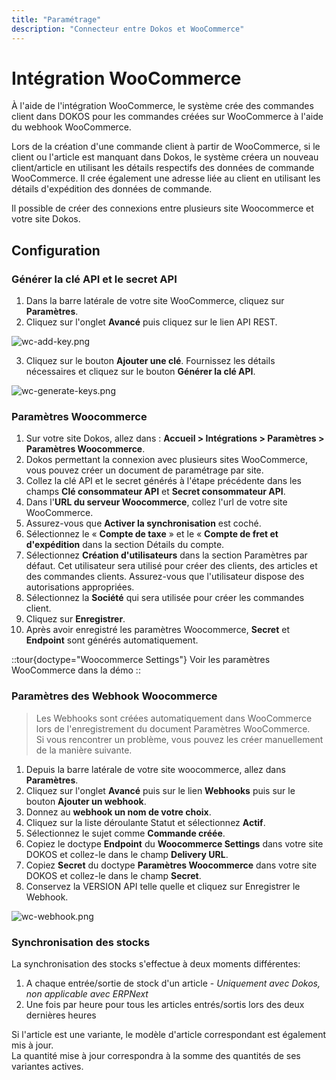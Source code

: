 ```yaml
---
title: "Paramétrage"
description: "Connecteur entre Dokos et WooCommerce"
---
```


# Intégration WooCommerce

À l'aide de l'intégration WooCommerce, le système crée des commandes client dans DOKOS pour les commandes créées sur WooCommerce à l'aide du webhook WooCommerce.

Lors de la création d'une commande client à partir de WooCommerce, si le client ou l'article est manquant dans Dokos, le système créera un nouveau client/article en utilisant les détails respectifs des données de commande WooCommerce. Il crée également une adresse liée au client en utilisant les détails d'expédition des données de commande.

Il possible de créer des connexions entre plusieurs site Woocommerce et votre site Dokos.

## Configuration

### Générer la clé API et le secret API

1. Dans la barre latérale de votre site WooCommerce, cliquez sur **Paramètres**.
2. Cliquez sur l'onglet **Avancé** puis cliquez sur le lien API REST.

![wc-add-key.png](#not-found:/content/integrations/woocommerce/wc-add-key.png)


3. Cliquez sur le bouton **Ajouter une clé**. Fournissez les détails nécessaires et cliquez sur le bouton **Générer la clé API**.

![wc-generate-keys.png](#not-found:/content/integrations/woocommerce/wc-generate-keys.png)

### Paramètres Woocommerce

1. Sur votre site Dokos, allez dans : **Accueil > Intégrations > Paramètres > Paramètres Woocommerce**.
2. Dokos permettant la connexion avec plusieurs sites WooCommerce, vous pouvez créer un document de paramétrage par site.
2. Collez la clé API et le secret générés à l'étape précédente dans les champs **Clé consommateur API** et **Secret consommateur API**.
2. Dans l'**URL du serveur Woocommerce**, collez l'url de votre site WooCommerce.
3. Assurez-vous que **Activer la synchronisation** est coché.
4. Sélectionnez le « **Compte de taxe** » et le « **Compte de fret et d'expédition** dans la section Détails du compte.
5. Sélectionnez **Création d'utilisateurs** dans la section Paramètres par défaut. Cet utilisateur sera utilisé pour créer des clients, des articles et des commandes clients. Assurez-vous que l'utilisateur dispose des autorisations appropriées.
6. Sélectionnez la **Société** qui sera utilisée pour créer les commandes client.
7. Cliquez sur **Enregistrer**.
8. Après avoir enregistré les paramètres Woocommerce, **Secret** et **Endpoint** sont générés automatiquement.

::tour{doctype="Woocommerce Settings"}
Voir les paramètres WooCommerce dans la démo
::

### Paramètres des Webhook Woocommerce

> Les Webhooks sont créées automatiquement dans WooCommerce lors de l'enregistrement du document Paramètres WooCommerce.  
> Si vous rencontrer un problème, vous pouvez les créer manuellement de la manière suivante.

1. Depuis la barre latérale de votre site woocommerce, allez dans **Paramètres**.
2. Cliquez sur l'onglet **Avancé** puis sur le lien **Webhooks** puis sur le bouton **Ajouter un webhook**.
3. Donnez au **webhook un nom de votre choix**.
4. Cliquez sur la liste déroulante Statut et sélectionnez **Actif**.
5. Sélectionnez le sujet comme **Commande créée**.
6. Copiez le doctype **Endpoint** du **Woocommerce Settings** dans votre site DOKOS et collez-le dans le champ **Delivery URL**.
7. Copiez **Secret** du doctype **Paramètres Woocommerce** dans votre site DOKOS et collez-le dans le champ **Secret**.
8. Conservez la VERSION API telle quelle et cliquez sur Enregistrer le Webhook.

![wc-webhook.png](#not-found:/content/integrations/woocommerce/wc-webhook.png)


### Synchronisation des stocks

La synchronisation des stocks s'effectue à deux moments différentes:
1. A chaque entrée/sortie de stock d'un article - *Uniquement avec Dokos, non applicable avec ERPNext*
2. Une fois par heure pour tous les articles entrés/sortis lors des deux dernières heures

Si l'article est une variante, le modèle d'article correspondant est également mis à jour.  
La quantité mise à jour correspondra à la somme des quantités de ses variantes actives.